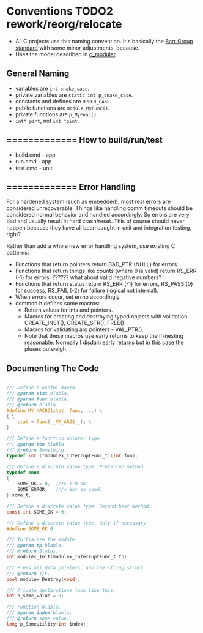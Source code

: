 
# Conventions TODO2 rework/reorg/relocate
- All C projects use this naming convention. It's basically the
  [Barr Group standard](https://barrgroup.com/embedded-systems/books/embedded-c-coding-standard) with some minor adjustments, because.
- Uses the model described in [c_modular](https://github.com/cepthomas/c_modular).

## General Naming
  - variables are `int snake_case`.
  - private variables are `static int p_snake_case`.
  - constants and defines are `UPPER_CASE`.
  - public functions are `module_MyFunc()`.
  - private functions are `p_MyFunc()`.
  - `int* pint`, not `int *pint`.

## ============= How to build/run/test
- build.cmd - app
- run.cmd - app
- test.cmd - unit



## ============= Error Handling
For a hardened system (such as embedded), most real errors are considered unrecoverable. Things like handling comm timeouts should be considered
normal behavior and handled accordingly. So errors are very bad and usually result in hard crash/reset. This of course should never
happen because they have all been caught in unit and integration testing, right?

Rather than add a whole new error handling system, use existing C patterns:
- Functions that return pointers return BAD_PTR (NULL) for errors.
- Functions that return things like counts (where 0 is valid) return RS_ERR (-1) for errors. ?????? what about valid negative numbers?
- Functions that return status return RS_ERR (-1) for errors, RS_PASS (0) for success, RS_FAIL (-2) for failure (logical not internal).
- When errors occur, set errno accordingly.
- common.h defines some macros:
    - Return values for ints and pointers.
    - Macros for creating and destroying typed objects with validation - CREATE_INST(), CREATE_STR(), FREE().
    - Macros for validating arg pointers - VAL_PTR().
    - Note that these macros use early returns to keep the if-nesting reasonable. Normally I disdain early returns but in this case the pluses outweigh.


## Documenting The Code
``` C

/// Define a useful macro.
/// @param stat blabla.
/// @param func blabla.
/// @return blabla.
#define MY_MACRO(stat, func, ...) \
{ \
    stat = func(__VA_ARGS__); \
}

/// Define a function pointer type.
/// @param foo blabla.
/// @return Something.
typedef int (*modulex_InterruptFunc_t)(int foo);

/// Define a discrete value type. Preferred method.
typedef enum
{
    SOME_OK = 0,  ///> I'm ok
    SOME_ERROR,   ///> Not so good.
} some_t;

/// Define a discrete value type. Second best method.
const int SOME_OK = 0;

/// Define a discrete value type. Only if necessary.
#define SOME_OK 0

/// Initialize the module.
/// @param fp blabla.
/// @return Status.
int modulex_Init(modulex_InterruptFunc_t fp);

/// Frees all data pointers, and the string struct.
/// @return T/F.
bool modulex_Destroy(void);

/// Private declarations look like this.
int p_some_value = 0;

/// Function blabla.
/// @param index blabla.
/// @return some value..
long p_SomeUtility(int index);
```
